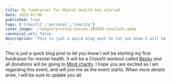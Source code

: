```yaml
---
title: My fundraiser for Mental Health has started
date: 2019-01-06
published: true
tags: ['Crossfit','personal','charity']
cover_image: ./images/prottoy-hassan-283028-unsplash.webp
canonical_url: false
description: "This is just a quick blog post to let you know I will be starting my first fundraiser for mental health. It will be a Crossfit workout called Becky and all donations will be going to Mind charity. I hope you are excited as I am regarding this event, and will join me as the event starts. When more details arise, I will be sure to update you all."
---
```


This is just a quick blog post to let you know I will be starting my first fundraiser for mental health. It will be a Crossfit workout called [Becky](https://wodwell.com/wod/becky/?fbclid=IwAR2RJB6kBMPHduC7NwcN6DWdkw2m9y5he4KbHVXg9Gt3w-MCOT6EXkHGEK0) and all donations will be going to [Mind charity](https://www.mind.org.uk/). I hope you are excited as I am regarding this event, and will join me as the event starts. When more details arise, I will be sure to update you all.

